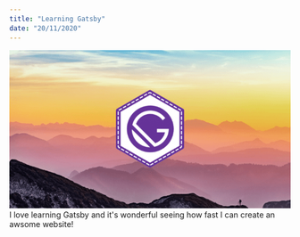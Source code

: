 ```yaml
---
title: "Learning Gatsby"
date: "20/11/2020"
---
```


![Gatsby-Image](./gatsby-pic.png)
I love learning Gatsby and it's wonderful seeing how fast I can create an awsome website!
